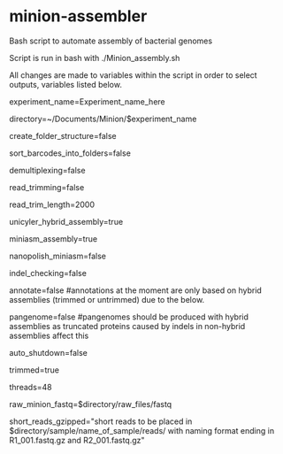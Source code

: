 # minion-assembler
Bash script to automate assembly of bacterial genomes

Script is run in bash with ./Minion_assembly.sh

All changes are made to variables within the script in order to select outputs, variables listed below.

experiment_name=Experiment_name_here

directory=~/Documents/Minion/$experiment_name

create_folder_structure=false

sort_barcodes_into_folders=false

demultiplexing=false

read_trimming=false

read_trim_length=2000

unicyler_hybrid_assembly=true

miniasm_assembly=true

nanopolish_miniasm=false

indel_checking=false

annotate=false			#annotations at the moment are only based on hybrid assemblies (trimmed or untrimmed) due to the below.

pangenome=false 		#pangenomes should be produced with hybrid assemblies as truncated proteins caused by indels in non-hybrid assemblies affect this

auto_shutdown=false

trimmed=true

threads=48

raw_minion_fastq=$directory/raw_files/fastq

short_reads_gzipped="short reads to be placed in $directory/sample/name_of_sample/reads/ with naming format ending in R1_001.fastq.gz and R2_001.fastq.gz"
